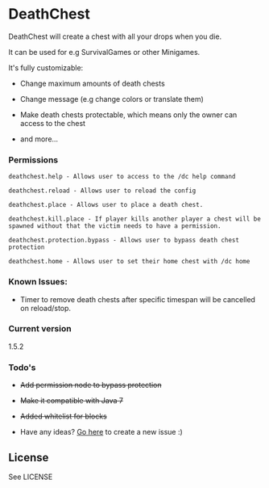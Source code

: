 # DeathChest

DeathChest will create a chest with all your drops when you die.

It can be used for e.g SurvivalGames or other Minigames.

It's fully customizable:

- Change maximum amounts of death chests

- Change message (e.g change colors or translate them)

- Make death chests protectable, which means only the owner can access to the chest

- and more...

### Permissions

```
deathchest.help - Allows user to access to the /dc help command

deathchest.reload - Allows user to reload the config

deathchest.place - Allows user to place a death chest.

deathchest.kill.place - If player kills another player a chest will be spawned without that the victim needs to have a permission.

deathchest.protection.bypass - Allows user to bypass death chest protection

deathchest.home - Allows user to set their home chest with /dc home
```

### Known Issues:

- Timer to remove death chests after specific timespan will be cancelled on reload/stop.

### Current version
1.5.2
### Todo's

 - ~~Add permission node to bypass protection~~
 
 - ~~Make it compatible with Java 7~~
 
 - ~~Added whitelist for blocks~~

 
 - Have any ideas? [Go here](https://github.com/KaskadekingDE/DeathChest/issues/new "New Issue - DeathChest") to create a new issue :)

License
----
See LICENSE